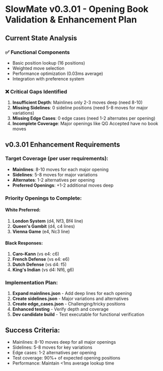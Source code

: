 # SlowMate v0.3.01 - Opening Book Validation & Enhancement Plan

## Current State Analysis

### ✅ Functional Components
- Basic position lookup (16 positions)  
- Weighted move selection
- Performance optimization (0.03ms average)
- Integration with preference system

### ❌ Critical Gaps Identified
1. **Insufficient Depth**: Mainlines only 2-3 moves deep (need 8-10)
2. **Missing Sidelines**: 0 sideline positions (need 5-8 moves for major variations)
3. **Missing Edge Cases**: 0 edge cases (need 1-2 alternates per opening)
4. **Incomplete Coverage**: Major openings like QG Accepted have no book moves

## v0.3.01 Enhancement Requirements

### Target Coverage (per user requirements):
- **Mainlines**: 8-10 moves for each major opening
- **Sidelines**: 5-8 moves for major variations  
- **Alternates**: 1-2 alternatives per opening
- **Preferred Openings**: +1-2 additional moves deep

### Priority Openings to Complete:

#### White Preferred:
1. **London System** (d4, Nf3, Bf4 line)
2. **Queen's Gambit** (d4, c4 lines) 
3. **Vienna Game** (e4, Nc3 line)

#### Black Responses:
1. **Caro-Kann** (vs e4: c6)
2. **French Defense** (vs e4: e6)
3. **Dutch Defense** (vs d4: f5)
4. **King's Indian** (vs d4: Nf6, g6)

### Implementation Plan:
1. **Expand mainlines.json** - Add deep lines for each opening
2. **Create sidelines.json** - Major variations and alternatives
3. **Create edge_cases.json** - Challenging/tricky positions
4. **Enhanced testing** - Verify depth and coverage
5. **Dev candidate build** - Test executable for functional verification

## Success Criteria:
- Mainlines: 8-10 moves deep for all major openings
- Sidelines: 5-8 moves for key variations
- Edge cases: 1-2 alternatives per opening  
- Test coverage: 90%+ of expected opening positions
- Performance: Maintain <1ms average lookup time
